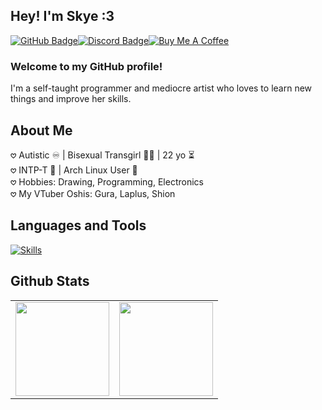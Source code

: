 ## Hey! I'm Skye :3

[![GitHub Badge](https://img.shields.io/badge/GitHub-181717?logo=github&logoColor=fff&style=for-the-badge)](https://github.com/SkyeUwU)[![Discord Badge](https://img.shields.io/badge/Discord-5865F2?logo=discord&logoColor=fff&style=for-the-badge)](https://discord.com/users/679270448931930145)[![Buy Me A Coffee](https://img.shields.io/badge/Buy%20Me%20A%20Coffee-FFDD00?style=for-the-badge&logo=buymeacoffee&logoColor=black)](https://www.buymeacoffee.com/skyethedoggy)

### Welcome to my GitHub profile!
I'm a self-taught programmer and mediocre artist who loves to learn new things and improve her skills.

## About Me
𖹭 Autistic ♾️ | Bisexual Transgirl 🏳️‍⚧️ | 22 yo ⏳</br>
𖹭 INTP-T 💭 | Arch Linux User 🐧</br>
𖹭 Hobbies: Drawing, Programming, Electronics</br>
𖹭 My VTuber Oshis: Gura, Laplus, Shion</br>

## Languages and Tools
[![Skills](https://skillicons.dev/icons?i=discord,bots,arch,linux,md,vscode,git,github,nodejs,react,vite,raspberrypi,js,ts,py,html,css,sass,tailwind)](https://skillicons.dev)

## Github Stats  
<table>
  <tr>
    <td width="50%">
      <div>
        <img height="150px" src="https://github-readme-stats.vercel.app/api?username=SkyeUwU&show_icons=true&count_private=true&hide_border=true&theme=onedark" />
      </div>
    </td>
    <td width="50%">
      <div>
        <img height="150px" src="https://github-readme-stats.vercel.app/api/top-langs/?username=SkyeUwU&hide_border=true&layout=compact&theme=onedark" />
      </div>
    </td>
  </tr>
</table>
